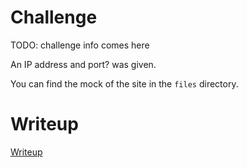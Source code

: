 # Challenge

TODO: challenge info comes here


An IP address and port? was given.

You can find the mock of the site in the `files` directory.


# Writeup

[Writeup](WRITEUP.md)
